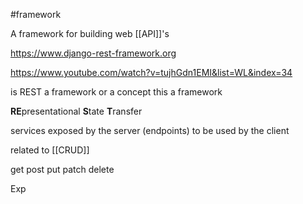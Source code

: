 #framework 

A framework for building web [[API]]'s

https://www.django-rest-framework.org

https://www.youtube.com/watch?v=tujhGdn1EMI&list=WL&index=34


is  REST a framework or a concept this a framework

**RE**presentational **S**tate **T**ransfer

services exposed by the server (endpoints) to be used by the client

related to [[CRUD]]


get
post
put
patch
delete


Exp